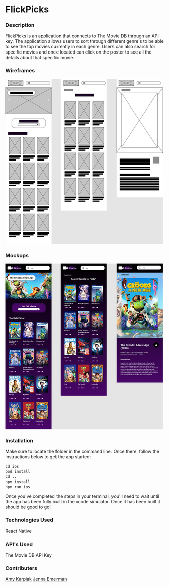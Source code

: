 # FlickPicks

### Description

FlickPicks is an application that connects to The Movie DB through an API key. The application allows users to sort through different genre's to be able to see the top movies currently in each genre. Users can also search for specific movies and once located can click on the poster to see all the details about that specific movie.

### Wireframes

<img src="src/imgs/wireframes.png" width="500">

### Mockups

<img src="src/imgs/mockups.png" width="500">

### Installation

Make sure to locate the folder in the command line. Once there, follow the instructions below to get the app started:

```
cd ios
pod install
cd ..
npm install
npm run ios
```

Once you've completed the steps in your terminal, you'll need to wait until the app has been fully built in the xcode simulator. Once it has been built it should be good to go!

### Technologies Used

React Native

### API's Used

The Movie DB API Key

### Contributers

[Amy Karpiak](https://github.com/amykarpiak)
[Jenna Emerman](https://github.com/jenna-mae)

